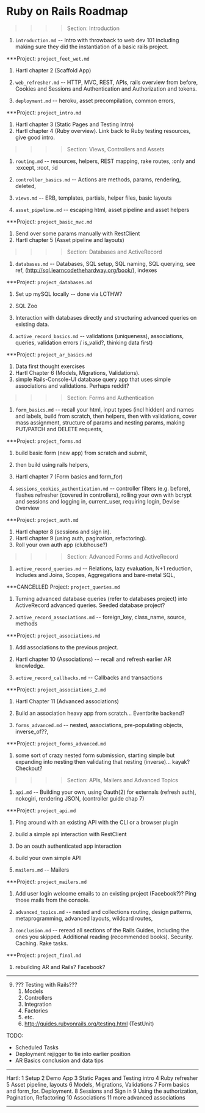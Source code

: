 # Ruby on Rails Roadmap

>>>> Section: Introduction 

1. `introduction.md` -- Intro with throwback to web dev 101 including making sure they did the instantiation of a basic rails project.

***Project: `project_feet_wet.md`
  1. Hartl chapter 2 (Scaffold App)

2. `web_refresher.md` -- HTTP, MVC, REST, APIs, rails overview from before, Cookies and Sessions and Authentication and Authorization and tokens.

3. `deployment.md` -- heroku, asset precompilation, common errors, 

***Project: `project_intro.md`
  1. Hartl chapter 3 (Static Pages and Testing Intro) 
  2. Hartl chapter 4 (Ruby overview). Link back to Ruby testing resources, give good intro.  

>>>> Section: Views, Controllers and Assets

1. `routing.md` -- resources, helpers, REST mapping, rake routes, :only and :except, :root, :id 

2. `controller_basics.md` -- Actions are methods, params, rendering, deleted, 

3. `views.md` -- ERB, templates, partials, helper files, basic layouts

4. `asset_pipeline.md` -- escaping html, asset pipeline and asset helpers

***Project: `project_basic_mvc.md`
  1. Send over some params manually with RestClient
  1. Hartl chapter 5 (Asset pipeline and layouts)

>>>> Section: Databases and ActiveRecord

1. `databases.md` -- Databases, SQL setup, SQL naming, SQL querying, see ref, (http://sql.learncodethehardway.org/book/), indexes

***Project: `project_databases.md`
  1. Set up mySQL locally -- done via LCTHW?
  1. SQL Zoo
  1. Interaction with databases directly and structuring advanced queries on existing data.

2. `active_record_basics.md` -- validations (uniqueness), associations, queries, validation errors / is_valid?, thinking data first)

***Project: `project_ar_basics.md`
  1. Data first thought exercises
  2. Hartl Chapter 6 (Models, Migrations, Validations).
  3. simple Rails-Console-UI database query app that uses simple associations and validations.  Perhaps reddit?

>>>> Section: Forms and Authentication

1. `form_basics.md` -- recall your html, input types (incl hidden) and names and labels, build from scratch, then helpers, then with validations, cover mass assignment, structure of params and nesting params, making PUT/PATCH and DELETE requests, 

***Project: `project_forms.md`
  1. build basic form (new app) from scratch and submit, 
  2. then build using rails helpers, 
  3. Hartl chapter 7 (Form basics and form_for)

2. `sessions_cookies_authentication.md` -- controller filters (e.g. before), flashes refresher (covered in controllers), rolling your own with bcrypt and sessions and logging in, current_user, requiring login, Devise Overview

***Project: `project_auth.md`
  1. Hartl chapter 8 (sessions and sign in).
  1. Hartl chapter 9 (using auth, pagination, refactoring).
  1. Roll your own auth app (clubhouse?)

>>>> Section: Advanced Forms and ActiveRecord

1. `active_record_queries.md` -- Relations, lazy evaluation, N+1 reduction, Includes and Joins, Scopes, Aggregations and bare-metal SQL, 

***CANCELLED Project: `project_queries.md`
  1. Turning advanced database queries (refer to databases project) into ActiveRecord advanced queries.  Seeded database project?

2. `active_record_associations.md` -- foreign_key, class_name, source, methods

***Project: `project_associations.md`
  1. Add associations to the previous project.
  1. Hartl chapter 10 (Associations) -- recall and refresh earlier AR knowledge.

3. `active_record_callbacks.md` -- Callbacks and transactions

***Project: `project_associations_2.md`
  1. Hartl Chapter 11 (Advanced associations)
  2. Build an association heavy app from scratch... Eventbrite backend?

4. `forms_advanced.md` -- nested, associations, pre-populating objects, inverse_of??, 

***Project: `project_forms_advanced.md`
  1. some sort of crazy nested form submission, starting simple but expanding into nesting then validating that nesting (inverse)... kayak? Checkout?

>>>> Section: APIs, Mailers and Advanced Topics

1. `api.md` -- Building your own, using Oauth(2) for externals (refresh auth), nokogiri, rendering JSON, (controller guide chap 7)

***Project: `project_api.md`
  1. Ping around with an existing API with the CLI or a browser plugin
  1. build a simple api interaction with RestClient 
  2. Do an oauth authenticated app interaction
  3. build your own simple API

2. `mailers.md` -- Mailers

***Project: `project_mailers.md`
  1. Add user login welcome emails to an existing project (Facebook?)?  Ping those mails from the console.

3. `advanced_topics.md` -- nested and collections routing, design patterns, metaprogramming, advanced layouts, wildcard routes,

4. `conclusion.md` -- reread all sections of the Rails Guides, including the ones you skipped.  Additional reading (recommended books).  Security.  Caching. Rake tasks.
 
***Project: `project_final.md`
  1. rebuilding AR and Rails?  Facebook?

******************************************************************************

9. ??? Testing with Rails???
    1. Models
    2. Controllers
    3. Integration
    4. Factories
    5. etc.
    6. http://guides.rubyonrails.org/testing.html (TestUnit)

TODO: 
* Scheduled Tasks
* Deployment rejigger to tie into earlier position
* AR Basics conclusion and data tips


****************
Hartl:
1 Setup
2 Demo App
3 Static Pages and Testing intro
4 Ruby refresher
5 Asset pipeline, layouts
6 Models, Migrations, Validations
7 Form basics and form_for. Deployment.
8 Sessions and Sign in
9 Using the authorization, Pagination, Refactoring
10 Associations
11 more advanced associations
****************



